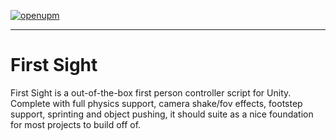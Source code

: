 [![openupm](https://img.shields.io/npm/v/net.wraithavengames.firstsight?label=openupm&registry_uri=https://package.openupm.com)](https://openupm.com/packages/net.wraithavengames.firstsight/)

---

# First Sight

First Sight is a out-of-the-box first person controller script for Unity. Complete with full physics support, camera shake/fov effects, footstep support, sprinting and object pushing, it should suite as a nice foundation for most projects to build off of.
